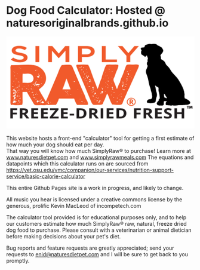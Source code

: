 # Dog Food Calculator: Hosted @ naturesoriginalbrands.github.io

[![Simply Raw Brand Logo](https://github.com/naturesoriginalbrands/naturesoriginalbrands.github.io/blob/main/images/logo_sr.png?raw=true)](https://www.simplyrawmeals.com)


This website hosts a front-end "calculator" tool for getting a first estimate of how much your dog should eat per day.  
That way you will know how much SimplyRaw® to purchase!  Learn more at www.naturesdietpet.com and www.simplyrawmeals.com
The equations and datapoints which this calculator runs on are sourced from https://vet.osu.edu/vmc/companion/our-services/nutrition-support-service/basic-calorie-calculator

This entire Github Pages site is a work in progress, and likely to change.

All music you hear is licensed under a creative commons license by the generous, prolific Kevin MacLeod of incompetech.com

The calculator tool provided is for educational purposes only, and to help our customers estimate how much SimplyRaw® raw, natural, freeze dried dog food to purchase.  Please consult with a veterinarian or animal dietician before making decisions about your pet's diet.

Bug reports and feature requests are greatly appreciated; send your requests to enid@naturesdietpet.com and I will be sure to get back to you promptly.
